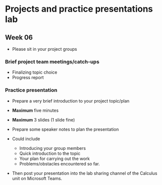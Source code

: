 # Projects and practice presentations lab
## Week 06

* Please sit in your project groups

### Brief project team meetings/catch-ups

* Finalizing topic choice
* Progress report

### Practice presentation

* Prepare a very brief introduction to your project topic/plan
* **Maximum** five minutes
* **Maximum** 3 slides (1 slide fine)
* Prepare some speaker notes to plan the presentation
* Could include
    - Introducing your group members
    - Quick introduction to the topic
    - Your plan for carrying out the work
    - Problems/obstacles encountered so far.  

* Then post your presentation into the lab sharing channel of the Calculus unit on Microsoft Teams.
